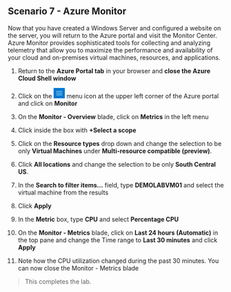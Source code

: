 ﻿## **Scenario 7 - Azure Monitor**
Now that you have created a Windows Server and configured a website on the server, you will return to the Azure portal and visit the Monitor Center. Azure Monitor provides sophisticated tools for collecting and analyzing telemetry that allow you to maximize the performance and availability of your cloud and on-premises virtual machines, resources, and applications.

1. Return to the **Azure Portal tab** in your browser and **close the Azure Cloud Shell window**

2. Click on the ![Azure Menu](images/Hamburger.jpg)  menu icon at the upper left corner of the Azure portal and click on **Monitor**

3. On the **Monitor - Overview** blade, click on **Metrics** in the left menu

4. Click inside the box with **+Select a scope** 

5. Click on the **Resource types** drop down and change the selection to be only **Virtual Machines** under **Multi-resource compatible (preview)**.

6. Click **All locations** and change the selection to be only **South Central US**.

7. In the **Search to filter items...** field, type <copy>**DEMOLABVM01** </copy> and select the virtual machine from the results

8. Click **Apply**

9. In the **Metric** box, type <copy>**CPU**</copy> and select **Percentage CPU**

10. On the **Monitor - Metrics** blade, click on **Last 24 hours (Automatic)** in the top pane and change the Time range to **Last 30 minutes** and click **Apply**

11. Note how the CPU utilization changed during the past 30 minutes. You can now close the Monitor - Metrics blade


 >This completes the lab.

